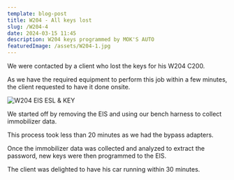 ```yaml
---
template: blog-post
title: W204 - All keys lost
slug: /W204-4
date: 2024-03-15 11:45
description: W204 keys programmed by MOK'S AUTO
featuredImage: /assets/W204-1.jpg
---
```


We were contacted by a client who lost the keys for his W204 C200.

As we have the required equipment to perform this job within a few minutes, the client requested to have it done onsite.

![W204 EIS ESL & KEY](/assets/W204-EIS-ESL-KEY.jpg "W204 EIS ESL & KEY")

We started off by removing the EIS and using our bench harness to collect immobilizer data.

This process took less than 20 minutes as we had the bypass adapters.

Once the immobilizer data was collected and analyzed to extract the password, new keys were then programmed to the EIS.

The client was delighted to have his car running within 30 minutes.